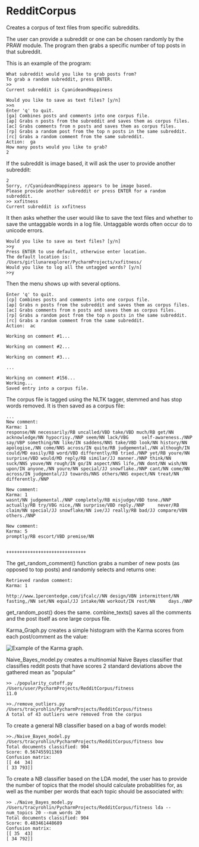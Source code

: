 # RedditCorpus
Creates a corpus of text files from specific subreddits.

The user can provide a subreddit or one can be chosen randomly by the PRAW module.  The program then grabs a specific number of top posts in that subreddit.

This is an example of the program:

    What subreddit would you like to grab posts from?
    To grab a random subreddit, press ENTER.
    >> 
    Current subreddit is CyanideandHappiness

    Would you like to save as text files? [y/n]
    >>n
    Enter 'q' to quit.
    [ga] Combines posts and comments into one corpus file.
    [ap] Grabs n posts from the subreddit and saves them as corpus files.
    [ac] Grabs comments from n posts and saves them as corpus files.
    [rp] Grabs a random post from the top n posts in the same subreddit.
    [rc] Grabs a random comment from the same subreddit.
    Action:  ga
    How many posts would you like to grab?
    2

If the subreddit is image based, it will ask the user to provide another subreddit:
  
    2
    Sorry, r/CyanideandHappiness appears to be image based.
    Please provide another subreddit or press ENTER for a random subreddit.
    >> xxfitness
    Current subreddit is xxfitness

It then asks whether the user would like to save the text files and whether to save the untaggable words in a log file.   Untaggable words often occur do to unicode errors.

    Would you like to save as text files? [y/n]
    >>y
    Press ENTER to use default, otherwise enter location.
    The default location is: /Users/girllunarexplorer/PycharmProjects/xxfitness/
    Would you like to log all the untagged words? [y/n]
    >>y
    
Then the menu shows up with several options.
    
    Enter 'q' to quit.
    [cp] Combines posts and comments into one corpus file.
    [ap] Grabs n posts from the subreddit and saves them as corpus files.
    [ac] Grabs comments from n posts and saves them as corpus files.
    [rp] Grabs a random post from the top n posts in the same subreddit.
    [rc] Grabs a random comment from the same subreddit.
    Action:  ac
    
    Working on comment #1...

    Working on comment #2...

    Working on comment #3...
    
    ...
    
    Working on comment #156...
    Working...
    Saved entry into a corpus file.
    
The corpus file is tagged using the NLTK tagger, stemmed and has stop words removed.  It is then saved as a corpus file:

    ...
    New comment:
    Karma: 1
    response/NN necessarily/RB uncalled/VBD take/VBD much/RB get/NN acknowledge/NN hypocrisy./NNP seem/NN lack/VBG     self-awareness./NNP say/VBP something/NN like/IN saddens/NNS take/VBD look/NN history/NN apologise,/NN come/NNS across/IN quite/RB judgemental,/NN although/IN could/MD easily/RB word/VBD differently/RB tried./NNP yet/RB youre/NN surprise/VBD would/MD reply/RB similar/JJ manner./NNP think/NN suck/NNS youve/NN rough/IN go/IN aspect/NNS life,/NN dont/NN wish/NN upon/IN anyone,/NN youre/NN special/JJ snowflake./NNP cant/NN come/NN across/IN judgmental/JJ towards/NNS others/NNS expect/NN treat/NN differently./NNP
    
    New comment:
    Karma: 1
    wasnt/NN judgemental./NNP completely/RB misjudge/VBD tone./NNP actually/RB try/VBG nice,/NN surprise/VBD reply./NNP     never/RB claim/NN special/JJ snowflake/NN ive/JJ really/RB bad/JJ compare/VBN others./NNP

    New comment:
    Karma: 5
    promptly/RB escort/VBD premise/NN


    ++++++++++++++++++++++++++++++


The get_random_comment() function grabs a number of new posts (as opposed to top posts) and randomly selects and returns one:

    Retrieved random comment:
    Karma: 1 

    http://www.1percentedge.com/ifcalc//NN design/VBN intermittent/NN fasting,/NN set/NN equal/JJ intake/NN workout/IN rest/NN     days./NNP

get_random_post() does the same.  combine_texts() saves all the comments and the post itself as one large corpus file.

Karma_Graph.py creates a simple histogram with the Karma scores from each post/comment as the value:

![Example of the Karma graph.](https://github.com/TracyMRohlin/RedditCorpus/blob/master/fitness/RedditCorpus%20Karma%20Scores.png)

Naive_Bayes_model.py creates a multinomial Naive Bayes classifier that classifies reddit posts that have scores 2 standard deviations above the gathered mean as "popular"

    >> ./popularity_cutoff.py /Users/user/PycharmProjects/RedditCorpus/fitness
    11.0
          
    >>./remove_outliers.py /Users/tracyrohlin/PycharmProjects/RedditCorpus/fitness
    A total of 43 outliers were removed from the corpus
    
To create a general NB classifier based on a bag of words model:

    >>./Naive_Bayes_model.py /Users/tracyrohlin/PycharmProjects/RedditCorpus/fitness bow
    Total documents classified: 904
    Score: 0.567455911369
    Confusion matrix:
    [[ 44  34]
    [ 33 793]]

To create a NB classifier based on the LDA model, the user has to provide the number of topics that the model should calculate probablities for, as well as the number per words that each topic should be associated with:

    >> ./Naive_Bayes_model.py /Users/tracyrohlin/PycharmProjects/RedditCorpus/fitness lda --num_topics 20 --num_words 20
    Total documents classified: 904
    Score: 0.483461448689
    Confusion matrix:
    [[ 35  43]
    [ 34 792]]
    
    


    
